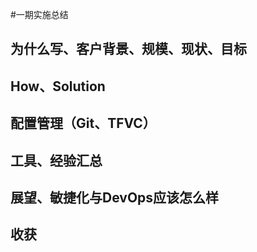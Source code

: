 ﻿#一期实施总结

## 为什么写、客户背景、规模、现状、目标

## How、Solution

## 配置管理（Git、TFVC）

## 工具、经验汇总

## 展望、敏捷化与DevOps应该怎么样

## 收获

